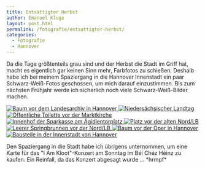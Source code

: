 ```yaml
---
title: Entsättigter Herbst
author: Emanuel Kluge
layout: post.html
permalink: /fotografie/entsattigter-herbst/
categories:
  - Fotografie
  - Hannover
---
```


Da die Tage größtenteils grau sind und der Herbst die Stadt im Griff hat, macht es eigentlich gar keinen Sinn mehr, Farbfotos zu schießen. Deshalb habe ich bei meinem Spaziergang in die Hannover Innenstadt ein paar Schwarz-Weiß-Fotos geschossen, um mich darauf einzustimmen. Bis zum nächsten Frühjahr werde ich sicherlich noch viele Schwarz-Weiß-Bilder machen.

<a href="/wp-content/uploads/2009/11/baum-vor-dem-landesarchiv-hannover.jpg" rel="lightbox">
  <noscript data-src="/wp-content/uploads/2009/11/baum-vor-dem-landesarchiv-hannover-480x319.jpg" data-alt="Baum vor dem Landesarchiv in Hannover">
<img src="/wp-content/uploads/2009/11/baum-vor-dem-landesarchiv-hannover-480x319.jpg" alt="Baum vor dem Landesarchiv in Hannover">
</noscript></a>

<a href="/wp-content/uploads/2009/11/landtag-niedersachsen.jpg" rel="lightbox">
  <noscript data-src="/wp-content/uploads/2009/11/landtag-niedersachsen-480x319.jpg" data-alt="Niedersächsischer Landtag">
<img src="/wp-content/uploads/2009/11/landtag-niedersachsen-480x319.jpg" alt="Niedersächsischer Landtag">
</noscript>
</a>

<a href="/wp-content/uploads/2009/11/oeffentliche-toilette-vor-der-marktkirche-hannover.jpg" rel="lightbox">
  <noscript data-src="/wp-content/uploads/2009/11/oeffentliche-toilette-vor-der-marktkirche-hannover-480x319.jpg" data-alt="Öffentliche Toilette vor der Marktkirche">
<img src="/wp-content/uploads/2009/11/oeffentliche-toilette-vor-der-marktkirche-hannover-480x319.jpg" alt="Öffentliche Toilette vor der Marktkirche">
</noscript>
</a>

<a href="/wp-content/uploads/2009/11/innenhof-der-sparkasse-am-aegidientorplatz-in-hannover.jpg" rel="lightbox">
  <noscript data-src="/wp-content/uploads/2009/11/innenhof-der-sparkasse-am-aegidientorplatz-in-hannover-480x319.jpg" data-alt="Innenhof der Sparkasse am Ägidientorplatz">
<img src="/wp-content/uploads/2009/11/innenhof-der-sparkasse-am-aegidientorplatz-in-hannover-480x319.jpg" alt="Innenhof der Sparkasse am Ägidientorplatz">
</noscript>
</a>

<a href="/wp-content/uploads/2009/11/platz-vor-der-alten-nord-lb-in-hannover.jpg" rel="lightbox">
  <noscript data-src="/wp-content/uploads/2009/11/platz-vor-der-alten-nord-lb-in-hannover-480x319.jpg" data-alt="Platz vor der alten Nord/LB">
<img src="/wp-content/uploads/2009/11/platz-vor-der-alten-nord-lb-in-hannover-480x319.jpg" alt="Platz vor der alten Nord/LB">
</noscript>
</a>

<a href="/wp-content/uploads/2009/11/leerer-springbrunnen-vor-der-nord-lb.jpg" rel="lightbox">
  <noscript data-src="/wp-content/uploads/2009/11/leerer-springbrunnen-vor-der-nord-lb-480x319.jpg" data-alt="Leerer Springbrunnen vor der Nord/LB">
<img src="/wp-content/uploads/2009/11/leerer-springbrunnen-vor-der-nord-lb-480x319.jpg" alt="Leerer Springbrunnen vor der Nord/LB">
</noscript></a>

<a href="/wp-content/uploads/2009/11/baum-vor-der-oper-hannover.jpg" rel="lightbox">
  <noscript data-src="/wp-content/uploads/2009/11/baum-vor-der-oper-hannover-480x319.jpg" data-alt="Baum vor der Oper in Hannover">
<img src="/wp-content/uploads/2009/11/baum-vor-der-oper-hannover-480x319.jpg" alt="Baum vor der Oper in Hannover">
</noscript></a>

<a href="/wp-content/uploads/2009/11/baustelle-in-der-innenstadt-von-hannover.jpg" rel="lightbox">
  <noscript data-src="/wp-content/uploads/2009/11/baustelle-in-der-innenstadt-von-hannover-480x319.jpg" data-alt="Baustelle in der Innenstadt von Hannover">
<img src="/wp-content/uploads/2009/11/baustelle-in-der-innenstadt-von-hannover-480x319.jpg" alt="Baustelle in der Innenstadt von Hannover">
</noscript></a>

Den Spaziergang in die Stadt habe ich übrigens unternommen, um eine Karte für das "I Am Kloot"-Konzert am Sonntag im Béi Chéz Héinz zu kaufen. Ein Reinfall, da das Konzert abgesagt wurde &hellip; \*hrmpf\*
